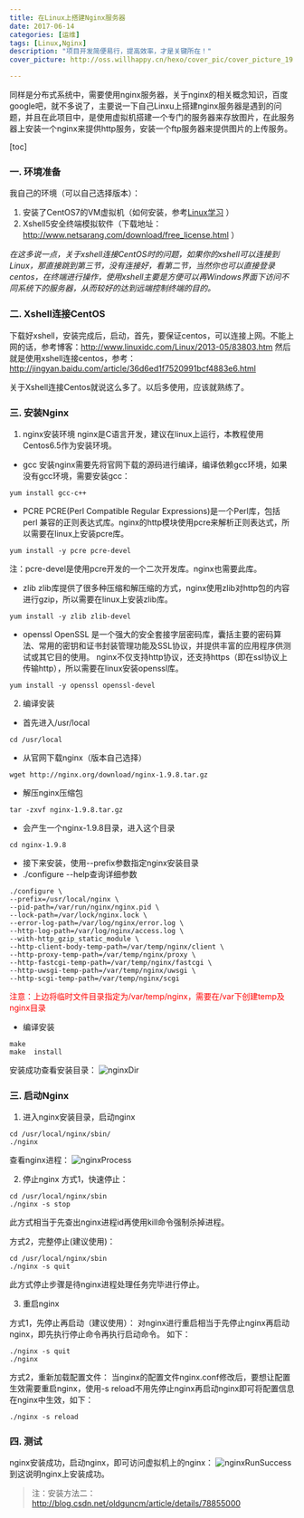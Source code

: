 ```yaml
---
title: 在Linux上搭建Nginx服务器
date: 2017-06-14
categories: [运维]
tags: [Linux,Nginx]
description: "项目开发简便易行，提高效率，才是关键所在！"
cover_picture: http://oss.willhappy.cn/hexo/cover_pic/cover_picture_19.jpg

---
```


同样是分布式系统中，需要使用nginx服务器，关于nginx的相关概念知识，百度google吧，就不多说了，主要说一下自己Linxu上搭建nginx服务器是遇到的问题，并且在此项目中，是使用虚拟机搭建一个专门的服务器来存放图片，在此服务器上安装一个nginx来提供http服务，安装一个ftp服务器来提供图片的上传服务。

<!--more-->

[toc]

### 一. 环境准备

我自己的环境（可以自己选择版本）：
1. 安装了CentOS7的VM虚拟机（如何安装，参考[Linux学习](http://willhappy.cn/2017/01/08/Linux%E5%AD%A6%E4%B9%A0%E7%AC%94%E8%AE%B0%EF%BC%88%E5%88%9D%E7%BA%A7%EF%BC%89/)  ）
2. Xshell5安全终端模拟软件（下载地址：http://www.netsarang.com/download/free_license.html ）

*在这多说一点，关于xshell连接CentOS时的问题，如果你的xshell可以连接到Linux，那直接跳到第三节，没有连接好，看第二节，当然你也可以直接登录centos，在终端进行操作，使用xshell主要是方便可以再Windows界面下访问不同系统下的服务器，从而较好的达到远端控制终端的目的。*

### 二. Xshell连接CentOS

下载好xshell，安装完成后，启动，首先，要保证centos，可以连接上网。不能上网的话，参考博客：http://www.linuxidc.com/Linux/2013-05/83803.htm
然后就是使用xshell连接centos，参考：http://jingyan.baidu.com/article/36d6ed1f7520991bcf4883e6.html

关于Xshell连接Centos就说这么多了。以后多使用，应该就熟练了。

### 三. 安装Nginx

1. nginx安装环境
nginx是C语言开发，建议在linux上运行，本教程使用Centos6.5作为安装环境。
- gcc
	安装nginx需要先将官网下载的源码进行编译，编译依赖gcc环境，如果没有gcc环境，需要安装gcc：
```
yum install gcc-c++
```
- PCRE
	PCRE(Perl Compatible Regular Expressions)是一个Perl库，包括 perl 兼容的正则表达式库。nginx的http模块使用pcre来解析正则表达式，所以需要在linux上安装pcre库。
```
yum install -y pcre pcre-devel
```

注：pcre-devel是使用pcre开发的一个二次开发库。nginx也需要此库。
- zlib
	zlib库提供了很多种压缩和解压缩的方式，nginx使用zlib对http包的内容进行gzip，所以需要在linux上安装zlib库。
```
yum install -y zlib zlib-devel
```

-	openssl
	OpenSSL 是一个强大的安全套接字层密码库，囊括主要的密码算法、常用的密钥和证书封装管理功能及SSL协议，并提供丰富的应用程序供测试或其它目的使用。
	nginx不仅支持http协议，还支持https（即在ssl协议上传输http），所以需要在linux安装openssl库。
```
yum install -y openssl openssl-devel
```


2. 编译安装

- 首先进入/usr/local
```
cd /usr/local
```

- 从官网下载nginx（版本自己选择）
```
wget http://nginx.org/download/nginx-1.9.8.tar.gz
```

- 解压nginx压缩包
```
tar -zxvf nginx-1.9.8.tar.gz
```

- 会产生一个nginx-1.9.8目录，进入这个目录
```
cd nginx-1.9.8
```

- 接下来安装，使用--prefix参数指定nginx安装目录
- ./configure --help查询详细参数
```
./configure \
--prefix=/usr/local/nginx \
--pid-path=/var/run/nginx/nginx.pid \
--lock-path=/var/lock/nginx.lock \
--error-log-path=/var/log/nginx/error.log \
--http-log-path=/var/log/nginx/access.log \
--with-http_gzip_static_module \
--http-client-body-temp-path=/var/temp/nginx/client \
--http-proxy-temp-path=/var/temp/nginx/proxy \
--http-fastcgi-temp-path=/var/temp/nginx/fastcgi \
--http-uwsgi-temp-path=/var/temp/nginx/uwsgi \
--http-scgi-temp-path=/var/temp/nginx/scgi

```
<p style="color:red;">注意：上边将临时文件目录指定为/var/temp/nginx，需要在/var下创建temp及nginx目录</p>

- 编译安装
```
make
make  install

```
安装成功查看安装目录：
![nginxDir][1]

### 三. 启动Nginx

1. 进入nginx安装目录，启动nginx
```
cd /usr/local/nginx/sbin/
./nginx
```
查看nginx进程：
![nginxProcess][2]

2. 停止nginx
方式1，快速停止：
```
cd /usr/local/nginx/sbin
./nginx -s stop
```
此方式相当于先查出nginx进程id再使用kill命令强制杀掉进程。

方式2，完整停止(建议使用)：
```
cd /usr/local/nginx/sbin
./nginx -s quit
```
此方式停止步骤是待nginx进程处理任务完毕进行停止。

3. 重启nginx

方式1，先停止再启动（建议使用）：
对nginx进行重启相当于先停止nginx再启动nginx，即先执行停止命令再执行启动命令。
如下：
```
./nginx -s quit
./nginx
```

方式2，重新加载配置文件：
当nginx的配置文件nginx.conf修改后，要想让配置生效需要重启nginx，使用-s reload不用先停止nginx再启动nginx即可将配置信息在nginx中生效，如下：
```
./nginx -s reload
```

### 四. 测试
nginx安装成功，启动nginx，即可访问虚拟机上的nginx：
![nginxRunSuccess][3]
到这说明nginx上安装成功。

> 注：安装方法二：http://blog.csdn.net/oldguncm/article/details/78855000


[1]: http://oss.willhappy.cn/18-5-3/18094233.jpg
[2]: http://oss.willhappy.cn/18-5-3/44864765.jpg
[3]: http://oss.willhappy.cn/18-5-3/37609210.jpg
